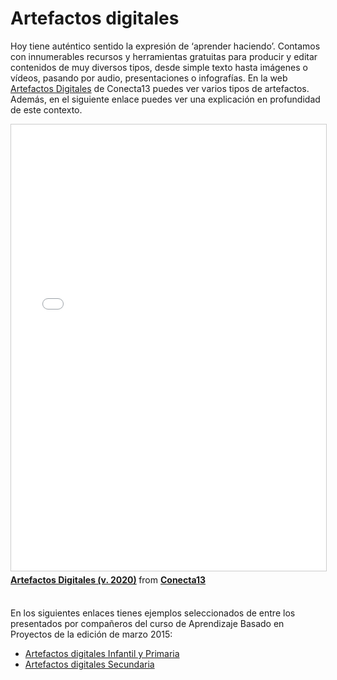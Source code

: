 # Artefactos digitales

Hoy tiene auténtico sentido la expresión de ‘aprender haciendo’. Contamos con innumerables recursos y herramientas gratuitas para producir y editar contenidos de muy diversos tipos, desde simple texto hasta imágenes o vídeos, pasando por audio, presentaciones o infografías. En la web [Artefactos Digitales](http://artefactosdigitales.com/) de Conecta13 puedes ver varios tipos de artefactos. Además, en el siguiente enlace puedes ver una explicación en profundidad de este contexto.

<iframe src="//www.slideshare.net/slideshow/embed_code/key/2lpHdQIW5Z97fZ" width="668" height="714" frameborder="0" marginwidth="0" marginheight="0" scrolling="no" style="border:1px solid #CCC; border-width:1px; margin-bottom:5px; max-width: 100%;" allowfullscreen> </iframe> <div style="margin-bottom:5px"> <strong> <a href="//www.slideshare.net/Conecta13/artefactos-digitales-v-2020-230937203" title="Artefactos Digitales (v. 2020)" target="_blank">Artefactos Digitales (v. 2020)</a> </strong> from <strong><a href="//www.slideshare.net/Conecta13" target="_blank">Conecta13</a></strong> </div><br>

En los siguientes enlaces tienes ejemplos seleccionados de entre los presentados por compañeros del curso de Aprendizaje Basado en Proyectos de la edición de marzo 2015:

*   [Artefactos digitales Infantil y Primaria](http://www.slideshare.net/educacionlab/artefactos-digitales-infantil-y-primaria)
*   [Artefactos digitales Secundaria](http://www.slideshare.net/educacionlab/artefactos-digitales-para-secundaria)

